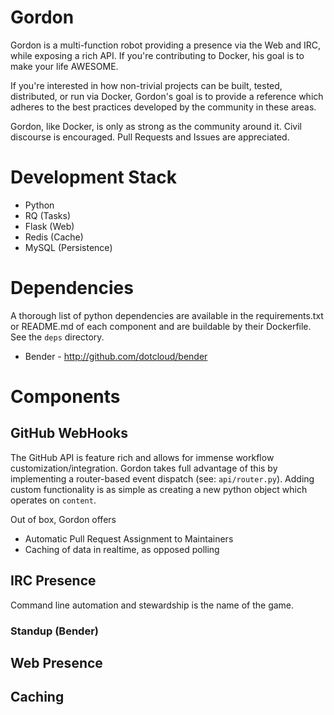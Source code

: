 # Gordon

Gordon is a multi-function robot providing a presence via the Web and IRC, while exposing a rich API. If you're contributing to Docker, his goal is to make your life AWESOME.

If you're interested in how non-trivial projects can be built, tested, distributed, or run via Docker, Gordon's goal is to provide a reference which adheres to the best practices developed by the community in these areas.

Gordon, like Docker, is only as strong as the community around it. Civil discourse is encouraged. Pull Requests and Issues are appreciated.

# Development Stack

* Python 
* RQ (Tasks)
* Flask (Web)
* Redis (Cache)
* MySQL (Persistence)

# Dependencies

A thorough list of python dependencies are available in the requirements.txt or README.md of each component and are buildable by their Dockerfile. See the `deps` directory.

* Bender - http://github.com/dotcloud/bender

# Components

## GitHub WebHooks

The GitHub API is feature rich and allows for immense workflow customization/integration. Gordon takes full advantage of this by implementing a router-based event dispatch (see: `api/router.py`). Adding custom functionality is as simple as creating a new python object which operates on `content`. 

Out of box, Gordon offers

* Automatic Pull Request Assignment to Maintainers
* Caching of data in realtime, as opposed polling

## IRC Presence

Command line automation and stewardship is the name of the game. 

### Standup (Bender)


## Web Presence

## Caching


